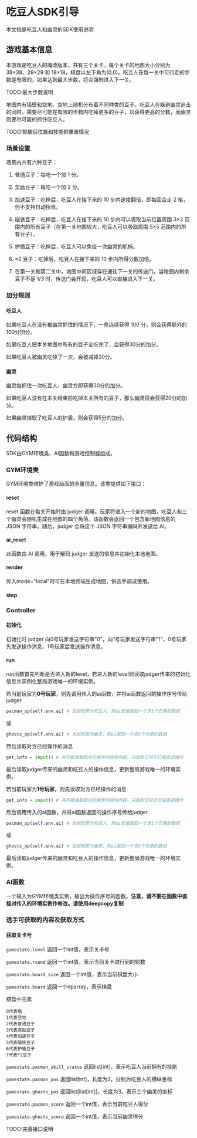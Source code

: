 # 吃豆人SDK引导
本文档是吃豆人和幽灵的SDK使用说明

## 游戏基本信息
本游戏是吃豆人的魔改版本，共有三个关卡。每个关卡的地图大小分别为 38×38、29×29 和 18×18，棋盘以左下角为(0,0)。吃豆人在每一关中可行走的步数是有限的，如果达到最大步数，将会强制进入下一关。

TODO:最大步数说明

地图内有墙壁和空地，空地上随机分布着不同种类的豆子。吃豆人在躲避幽灵追击的同时，需要尽可能在有限的步数内吃掉更多的豆子，以获得更高的分数，而幽灵则要尽可能的抓住吃豆人。

TODO:抓捕后位置和技能的重置情况

### 场景设置
场景内共有六种豆子：

1. 普通豆子：每吃一个加 1 分。

2. 奖励豆子：每吃一个加 2 分。

3. 加速豆子：吃掉后，吃豆人在接下来的 10 步内速度翻倍，即每回合走 2 格，但不支持自动拐弯。

4. 磁铁豆子：吃掉后，吃豆人在接下来的 10 步内可以吸取当前位置周围 3×3 范围内的所有豆子（在第一关地图较大，吃豆人可以吸取周围 5×5 范围内的所有豆子）。

5. 护盾豆子：吃掉后，吃豆人可以免疫一次幽灵的抓捕。

6. ×2 豆子：吃掉后，吃豆人在接下来的 10 步内所得分数加倍。

7. 在第一关和第二关中，地图中间区域存在通往下一关的传送门。当地图内剩余豆子不足 1/3 时，传送门会开启，吃豆人可以直接进入下一关。

### 加分规则

#### 吃豆人

如果吃豆人在没有被幽灵抓住的情况下，一命连续获得 100 分，则会获得额外的100分加分。

如果吃豆人把本关地图中所有的豆子全吃完了，会获得30分的加分。

如果吃豆人被幽灵吃掉了一次，会被减掉20分。

#### 幽灵

幽灵每抓住一次吃豆人，幽灵方即获得30分的加分。

如果吃豆人没有在本关结束前吃掉本关所有的豆子，那么幽灵将会获得20分的加分。

如果幽灵摧毁了吃豆人的护盾，则会获得5分的加分。

## 代码结构

SDK由GYM环境类、AI函数和游戏控制器组成。

### GYM环境类
GYM环境类维护了游戏局面的全量信息。该类提供如下接口：

#### reset
reset 函数在每关开始时由 judger 调用。玩家将进入一个新的地图，吃豆人和三个幽灵会随机生成在地图的四个角落。该函数会返回一个包含新地图信息的 JSON 字符串。随后，judger 会将这个 JSON 字符串编码并发送给 AI。

#### ai_reset
此函数由 AI 调用，用于解码 judger 发送的信息并初始化本地地图。

#### render
传入mode="local"时可在本地终端生成地图，供选手调试使用。

#### step


### Controller

#### 初始化
初始化时 judger 向0号玩家发送字符串"0"，向1号玩家发送字符串"1"，0号玩家先发送操作消息，1号玩家后发送操作消息。

#### run
run函数首先判断是否进入新的level，若进入新的level则读取judger传来的初始化信息并实例化整局游戏唯一的环境实例。

若当前玩家为<b>0号玩家</b>，则先调用传入的ai函数，并将ai函数返回的操作序号传给judger
```py
pacman_op(self.env,ai) # 当前玩家为吃豆人，则ai应该返回一个含1个元素的数组
```
或
```py
ghosts_op(self.env,ai) # 当前玩家为幽灵，则ai返回一个含3个元素的数组
```
然后读取对方已经操作的消息
```py
get_info = input() # 并不能读取到对方操作的具体内容，只是标记对方已经发送操作
```
最后读取judger传来的幽灵和吃豆人的操作信息，更新整局游戏唯一的环境实例。


若当前玩家为<b>1号玩家</b>，则先读取对方已经操作的消息
```py
get_info = input() # 并不能读取到对方操作的具体内容，只是标记对方已经发送操作
```
然后调用传入的ai函数，并将ai函数返回的操作序号传给judger
```py
pacman_op(self.env,ai) # 当前玩家为吃豆人，则ai应该返回一个含1个元素的数组
```
或
```py
ghosts_op(self.env,ai) # 当前玩家为幽灵，则ai返回一个含3个元素的数组
```

最后读取judger传来的幽灵和吃豆人的操作信息，更新整局游戏唯一的环境实例。

### AI函数
一个输入为GYM环境类实例，输出为操作序号的函数。**注意，请不要在函数中直接对传入的环境实例作修改。请使用deepcopy复制**

### 选手可获取的内容及获取方式

#### 获取关卡号
`gamestate.level` 返回一个int值，表示关卡号

`gamestate.round` 返回一个int值，表示当前关卡进行到的轮数

`gamestate.board_size` 返回一个int值，表示当前棋盘大小

`gamestate.board` 返回一个nparray，表示棋盘

棋盘中元素 
```
0代表墙
1代表空地
2代表普通豆子
3代表奖励豆子
4代表加速豆子
5代表磁铁豆子
6代表护盾豆子
7代表*2豆子
```
`gamestate.pacman_skill_status` 返回list[int]，表示吃豆人当前拥有的技能

`gamestate.pacman_pos` 返回list[int]，长度为2，分别为吃豆人的横纵坐标

`gamestate.ghosts_pos` 返回list[list[int]]，长度为3，表示三个幽灵的坐标

`gamestate.pacman_score` 返回一个int值，表示当前吃豆人得分

`gamestate.ghosts_score` 返回一个int值，表示当前幽灵得分

TODO:完善接口说明